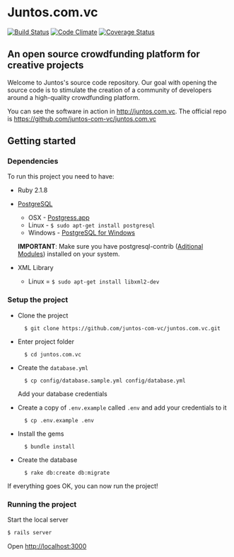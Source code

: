 # Juntos.com.vc

[![Build Status](https://travis-ci.org/juntos-com-vc/juntos.com.vc.svg?branch=master)](https://travis-ci.org/juntos-com-vc/juntos.com.vc)
[![Code Climate](https://codeclimate.com/github/juntos-com-vc/juntos.com.vc/badges/gpa.svg)](https://codeclimate.com/github/juntos-com-vc/juntos.com.vc)
[![Coverage Status](https://coveralls.io/repos/github/juntos-com-vc/juntos.com.vc/badge.svg?branch=master)](https://coveralls.io/github/juntos-com-vc/juntos.com.vc?branch=master)

## An open source crowdfunding platform for creative projects

Welcome to Juntos's source code repository.
Our goal with opening the source code is to stimulate the creation of a community of developers around a high-quality crowdfunding platform.

You can see the software in action in http://juntos.com.vc.
The official repo is https://github.com/juntos-com-vc/juntos.com.vc

## Getting started

### Dependencies

To run this project you need to have:

* Ruby 2.1.8
* [PostgreSQL](http://www.postgresql.org/)
  * OSX - [Postgress.app](http://postgresapp.com/)
  * Linux - `$ sudo apt-get install postgresql`
  * Windows - [PostgreSQL for Windows](http://www.postgresql.org/download/windows/)

  **IMPORTANT**: Make sure you have postgresql-contrib ([Aditional Modules](http://www.postgresql.org/docs/9.3/static/contrib.html)) installed on your system.
* XML Library
  * Linux = `$ sudo apt-get install libxml2-dev`

### Setup the project

* Clone the project

        $ git clone https://github.com/juntos-com-vc/juntos.com.vc.git

* Enter project folder

        $ cd juntos.com.vc

* Create the `database.yml`

        $ cp config/database.sample.yml config/database.yml

    Add your database credentials

* Create a copy of `.env.example` called `.env` and add your credentials to it

        $ cp .env.example .env

* Install the gems

        $ bundle install

* Create the database

        $ rake db:create db:migrate

If everything goes OK, you can now run the project!

### Running the project

Start the local server

```bash
$ rails server
```

Open [http://localhost:3000](http://localhost:3000)
